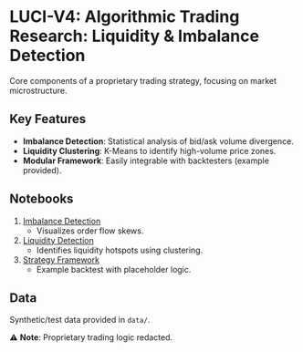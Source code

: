 # LUCI-V4: Algorithmic Trading Research: Liquidity & Imbalance Detection  
Core components of a proprietary trading strategy, focusing on market microstructure.  

## Key Features  
- **Imbalance Detection**: Statistical analysis of bid/ask volume divergence.  
- **Liquidity Clustering**: K-Means to identify high-volume price zones.  
- **Modular Framework**: Easily integrable with backtesters (example provided).  

## Notebooks  
1. [Imbalance Detection](imbalance_detection_research.ipynb)  
   - Visualizes order flow skews.  
2. [Liquidity Detection](liquidity_detection_research.ipynb)  
   - Identifies liquidity hotspots using clustering.  
3. [Strategy Framework](strategy_framework.ipynb)  
   - Example backtest with placeholder logic.  

## Data  
Synthetic/test data provided in `data/`.  

⚠️ **Note**: Proprietary trading logic redacted.
